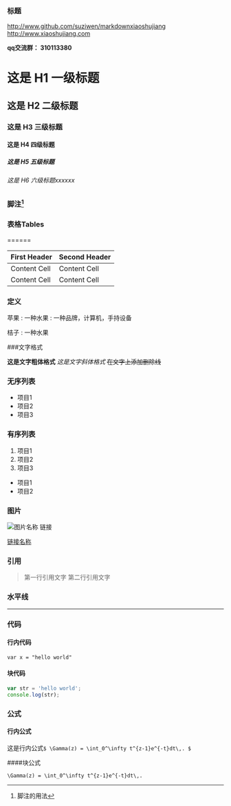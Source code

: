 
### 标题

http://www.github.com/suziwen/markdownxiaoshujiang
http://www.xiaoshujiang.com

**qq交流群： 310113380**

# 这是 H1 一级标题
## 这是 H2 二级标题
### 这是 H3 三级标题
#### 这是 H4 四级标题
##### 这是 H5 五级标题
###### 这是 H6 六级标题xxxxxx

### 脚注[^1x]

[^1x]: 脚注的用法

### 表格Tables
======

First Header  | Second Header
------------- | -------------
Content Cell  | Content Cell
Content Cell  | Content Cell

### 定义

苹果
: 一种水果
: 一种品牌，计算机，手持设备

桔子
: 一种水果

###文字格式

**这是文字粗体格式**
*这是文字斜体格式*
~~在文字上添加删除线~~

### 无序列表

* 项目1
* 项目2
* 项目3

### 有序列表

1. 项目1
2. 项目2
3. 项目3
  * 项目1
  * 项目2

### 图片

![图片名称](http://xiaoshujiang.com/favicon.ico)
链接

[链接名称](http://xiaoshujiang.com)
### 引用

> 第一行引用文字
> 第二行引用文字
### 水平线

***
### 代码

#### 行内代码

`var x = "hello world"`

#### 块代码

```javascript
var str = 'hello world';
console.log(str);
```

### 公式

#### 行内公式

这是行内公式`$ \Gamma(z) = \int_0^\infty t^{z-1}e^{-t}dt\,. $`

####块公式

```mathjax
\Gamma(z) = \int_0^\infty t^{z-1}e^{-t}dt\,.
```
